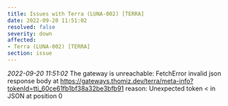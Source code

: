 ```yaml
---
title: Issues with Terra (LUNA-002) [TERRA]
date: 2022-09-20 11:51:02
resolved: false
severity: down
affected:
- Terra (LUNA-002) [TERRA]
section: issue
---
```


*2022-09-20 11:51:02* The gateway is unreachable: FetchError invalid json response body at https://gateways.thomiz.dev/terra/meta-info?tokenId=tti_60ce61fb1bf38a32be3bfb91 reason: Unexpected token < in JSON at position 0